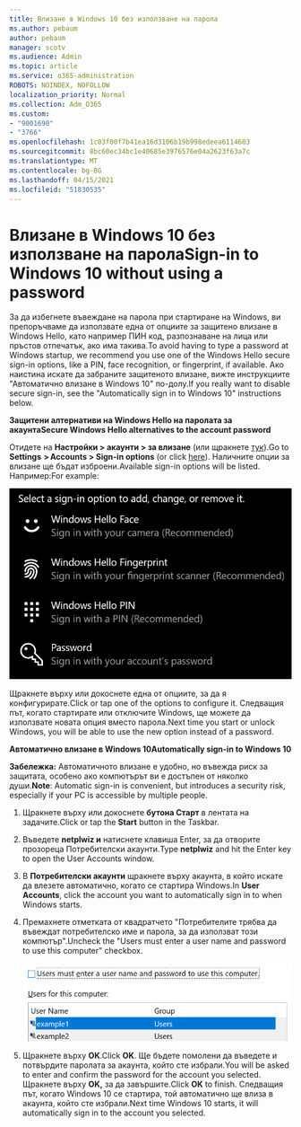 ```yaml
---
title: Влизане в Windows 10 без използване на парола
ms.author: pebaum
author: pebaum
manager: scotv
ms.audience: Admin
ms.topic: article
ms.service: o365-administration
ROBOTS: NOINDEX, NOFOLLOW
localization_priority: Normal
ms.collection: Adm_O365
ms.custom:
- "9001690"
- "3766"
ms.openlocfilehash: 1c03f00f7b41ea16d3106b19b998edeea6114603
ms.sourcegitcommit: 8bc60ec34bc1e40685e3976576e04a2623f63a7c
ms.translationtype: MT
ms.contentlocale: bg-BG
ms.lasthandoff: 04/15/2021
ms.locfileid: "51830535"
---
```

# <a name="sign-in-to-windows-10-without-using-a-password"></a><span data-ttu-id="85656-102">Влизане в Windows 10 без използване на парола</span><span class="sxs-lookup"><span data-stu-id="85656-102">Sign-in to Windows 10 without using a password</span></span>

<span data-ttu-id="85656-103">За да избегнете въвеждане на парола при стартиране на Windows, ви препоръчваме да използвате една от опциите за защитено влизане в Windows Hello, като например ПИН код, разпознаване на лица или пръстов отпечатък, ако има такива.</span><span class="sxs-lookup"><span data-stu-id="85656-103">To avoid having to type a password at Windows startup, we recommend you use one of the Windows Hello secure sign-in options, like a PIN, face recognition, or fingerprint, if available.</span></span> <span data-ttu-id="85656-104">Ако наистина искате да забраните защитеното влизане, вижте инструкциите "Автоматично влизане в Windows 10" по-долу.</span><span class="sxs-lookup"><span data-stu-id="85656-104">If you really want to disable secure sign-in, see the "Automatically sign in to Windows 10" instructions below.</span></span>

<span data-ttu-id="85656-105">**Защитени алтернативи на Windows Hello на паролата за акаунта**</span><span class="sxs-lookup"><span data-stu-id="85656-105">**Secure Windows Hello alternatives to the account password**</span></span>

<span data-ttu-id="85656-106">Отидете на **Настройки > акаунти > за влизане** (или щракнете [тук](ms-settings:signinoptions?activationSource=GetHelp)).</span><span class="sxs-lookup"><span data-stu-id="85656-106">Go to **Settings  > Accounts > Sign-in options** (or click [here](ms-settings:signinoptions?activationSource=GetHelp)).</span></span> <span data-ttu-id="85656-107">Наличните опции за влизане ще бъдат изброени.</span><span class="sxs-lookup"><span data-stu-id="85656-107">Available sign-in options will be listed.</span></span> <span data-ttu-id="85656-108">Например:</span><span class="sxs-lookup"><span data-stu-id="85656-108">For example:</span></span>

![Опции за влизане.](media/sign-in-options.png)

<span data-ttu-id="85656-110">Щракнете върху или докоснете една от опциите, за да я конфигурирате.</span><span class="sxs-lookup"><span data-stu-id="85656-110">Click or tap one of the options to configure it.</span></span> <span data-ttu-id="85656-111">Следващия път, когато стартирате или отключите Windows, ще можете да използвате новата опция вместо парола.</span><span class="sxs-lookup"><span data-stu-id="85656-111">Next time you start or unlock Windows, you will be able to use the new option instead of a password.</span></span> 

<span data-ttu-id="85656-112">**Автоматично влизане в Windows 10**</span><span class="sxs-lookup"><span data-stu-id="85656-112">**Automatically sign-in to Windows 10**</span></span>

<span data-ttu-id="85656-113">**Забележка:** Автоматичното влизане е удобно, но въвежда риск за защитата, особено ако компютърът ви е достъпен от няколко души.</span><span class="sxs-lookup"><span data-stu-id="85656-113">**Note**: Automatic sign-in is convenient, but introduces a security risk, especially if your PC is accessible by multiple people.</span></span> 

1. <span data-ttu-id="85656-114">Щракнете върху или докоснете **бутона Старт** в лентата на задачите.</span><span class="sxs-lookup"><span data-stu-id="85656-114">Click or tap the **Start** button in the Taskbar.</span></span>

2. <span data-ttu-id="85656-115">Въведете **netplwiz и** натиснете клавиша Enter, за да отворите прозореца Потребителски акаунти.</span><span class="sxs-lookup"><span data-stu-id="85656-115">Type **netplwiz** and hit the Enter key to open the User Accounts window.</span></span>

3. <span data-ttu-id="85656-116">В **Потребителски акаунти** щракнете върху акаунта, в който искате да влезете автоматично, когато се стартира Windows.</span><span class="sxs-lookup"><span data-stu-id="85656-116">In **User Accounts**, click the account you want to automatically sign in to when Windows starts.</span></span>

4. <span data-ttu-id="85656-117">Премахнете отметката от квадратчето "Потребителите трябва да въвеждат потребителско име и парола, за да използват този компютър".</span><span class="sxs-lookup"><span data-stu-id="85656-117">Uncheck the "Users must enter a user name and password to use this computer" checkbox.</span></span>

    ![Потребителите трябва да въвеждат опция за потребителско име и парола.](media/users-must-enter-username.png)

5. <span data-ttu-id="85656-119">Щракнете върху **OK**.</span><span class="sxs-lookup"><span data-stu-id="85656-119">Click **OK**.</span></span> <span data-ttu-id="85656-120">Ще бъдете помолени да въведете и потвърдите паролата за акаунта, който сте избрали.</span><span class="sxs-lookup"><span data-stu-id="85656-120">You will be asked to enter and confirm the password for the account you selected.</span></span> <span data-ttu-id="85656-121">Щракнете върху **OK,** за да завършите.</span><span class="sxs-lookup"><span data-stu-id="85656-121">Click **OK** to finish.</span></span> <span data-ttu-id="85656-122">Следващия път, когато Windows 10 се стартира, той автоматично ще влиза в акаунта, който сте избрали.</span><span class="sxs-lookup"><span data-stu-id="85656-122">Next time Windows 10 starts, it will automatically sign in to the account you selected.</span></span>

